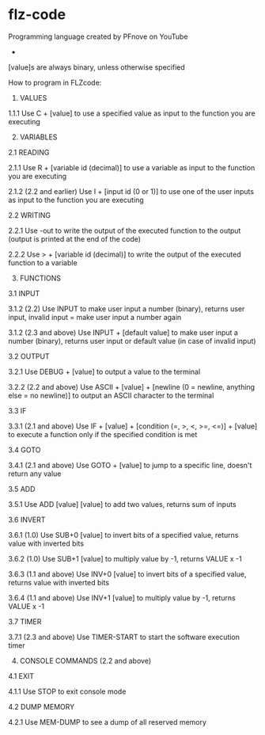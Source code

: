 # flz-code
Programming language created by PFnove on YouTube

-

[value]s are always binary, unless otherwise specified

How to program in FLZcode:

1.    VALUES

1.1.1 Use C + [value] to use a specified value as input to the function you are executing

2.    VARIABLES

2.1   READING

2.1.1 Use R + [variable id (decimal)] to use a variable as input to the function you are executing

2.1.2 (2.2 and earlier) Use I + [input id (0 or 1)] to use one of the user inputs as input to the function you are executing


2.2   WRITING

2.2.1 Use -out to write the output of the executed function to the output (output is printed at the end of the code)

2.2.2 Use > + [variable id (decimal)] to write the output of the executed function to a variable

3.    FUNCTIONS

3.1   INPUT

3.1.2 (2.2) Use INPUT to make user input a number (binary), returns user input, invalid input = make user input a number again

3.1.2 (2.3 and above) Use INPUT + [default value] to make user input a number (binary), returns user input or default value (in case of invalid input)


3.2   OUTPUT

3.2.1 Use DEBUG + [value] to output a value to the terminal

3.2.2 (2.2 and above) Use ASCII + [value] + [newline (0 = newline, anything else = no newline)] to output an ASCII character to the terminal


3.3   IF

3.3.1 (2.1 and above) Use IF + [value] + [condition (=, >, <, >=, <=)] + [value] to execute a function only if the specified condition is met


3.4   GOTO

3.4.1 (2.1 and above) Use GOTO + [value] to jump to a specific line, doesn't return any value


3.5   ADD

3.5.1 Use ADD [value] [value] to add two values, returns sum of inputs


3.6   INVERT

3.6.1 (1.0) Use SUB+0 [value] to invert bits of a specified value, returns value with inverted bits

3.6.2 (1.0) Use SUB+1 [value] to multiply value by -1, returns VALUE x -1

3.6.3 (1.1 and above) Use INV+0 [value] to invert bits of a specified value, returns value with inverted bits

3.6.4 (1.1 and above) Use INV+1 [value] to multiply value by -1, returns VALUE x -1


3.7   TIMER

3.7.1 (2.3 and above) Use TIMER-START to start the software execution timer

4.    CONSOLE COMMANDS (2.2 and above)

4.1   EXIT

4.1.1 Use STOP to exit console mode

4.2   DUMP MEMORY

4.2.1 Use MEM-DUMP to see a dump of all reserved memory
